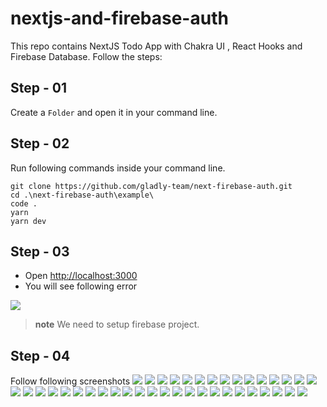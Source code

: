 # nextjs-and-firebase-auth
This repo contains NextJS Todo App with Chakra UI , React Hooks and Firebase Database.
Follow the steps:

## Step - 01
Create a `Folder` and open it in your command line.

## Step - 02
Run following commands inside your command line.
```
git clone https://github.com/gladly-team/next-firebase-auth.git
cd .\next-firebase-auth\example\
code .
yarn
yarn dev
```

## Step - 03
- Open [http://localhost:3000](http://localhost:3000/)
- You will see following error
<img src="https://github.com/aahmedfaraz/nextjs-and-firebase-auth/blob/main/assets/images/init-error.PNG" />

> __note__
We need to setup firebase project.

## Step - 04
Follow following screenshots
<img src="https://github.com/aahmedfaraz/nextjs-and-firebase-auth/blob/main/assets/images/firebase-1.PNG" />
<img src="https://github.com/aahmedfaraz/nextjs-and-firebase-auth/blob/main/assets/images/firebase-2.PNG" />
<img src="https://github.com/aahmedfaraz/nextjs-and-firebase-auth/blob/main/assets/images/firebase-3.PNG" />
<img src="https://github.com/aahmedfaraz/nextjs-and-firebase-auth/blob/main/assets/images/firebase-4.PNG" />
<img src="https://github.com/aahmedfaraz/nextjs-and-firebase-auth/blob/main/assets/images/firebase-5.PNG" />
<img src="https://github.com/aahmedfaraz/nextjs-and-firebase-auth/blob/main/assets/images/firebase-6.PNG" />
<img src="https://github.com/aahmedfaraz/nextjs-and-firebase-auth/blob/main/assets/images/firebase-7.PNG" />
<img src="https://github.com/aahmedfaraz/nextjs-and-firebase-auth/blob/main/assets/images/firebase-8.PNG" />
<img src="https://github.com/aahmedfaraz/nextjs-and-firebase-auth/blob/main/assets/images/firebase-9.PNG" />
<img src="https://github.com/aahmedfaraz/nextjs-and-firebase-auth/blob/main/assets/images/firebase-10.PNG" />
<img src="https://github.com/aahmedfaraz/nextjs-and-firebase-auth/blob/main/assets/images/firebase-11.PNG" />
<img src="https://github.com/aahmedfaraz/nextjs-and-firebase-auth/blob/main/assets/images/firebase-12.PNG" />
<img src="https://github.com/aahmedfaraz/nextjs-and-firebase-auth/blob/main/assets/images/firebase-13.PNG" />
<img src="https://github.com/aahmedfaraz/nextjs-and-firebase-auth/blob/main/assets/images/firebase-14.PNG" />
<img src="https://github.com/aahmedfaraz/nextjs-and-firebase-auth/blob/main/assets/images/firebase-15.PNG" />
<img src="https://github.com/aahmedfaraz/nextjs-and-firebase-auth/blob/main/assets/images/firebase-16.PNG" />
<img src="https://github.com/aahmedfaraz/nextjs-and-firebase-auth/blob/main/assets/images/firebase-17.PNG" />
<img src="https://github.com/aahmedfaraz/nextjs-and-firebase-auth/blob/main/assets/images/firebase-18.PNG" />
<img src="https://github.com/aahmedfaraz/nextjs-and-firebase-auth/blob/main/assets/images/firebase-19.PNG" />
<img src="https://github.com/aahmedfaraz/nextjs-and-firebase-auth/blob/main/assets/images/firebase-20.PNG" />
<img src="https://github.com/aahmedfaraz/nextjs-and-firebase-auth/blob/main/assets/images/firebase-21.PNG" />
<img src="https://github.com/aahmedfaraz/nextjs-and-firebase-auth/blob/main/assets/images/firebase-22.PNG" />
<img src="https://github.com/aahmedfaraz/nextjs-and-firebase-auth/blob/main/assets/images/firebase-23.PNG" />
<img src="https://github.com/aahmedfaraz/nextjs-and-firebase-auth/blob/main/assets/images/firebase-24.PNG" />
<img src="https://github.com/aahmedfaraz/nextjs-and-firebase-auth/blob/main/assets/images/firebase-25.PNG" />
<img src="https://github.com/aahmedfaraz/nextjs-and-firebase-auth/blob/main/assets/images/firebase-26.PNG" />
<img src="https://github.com/aahmedfaraz/nextjs-and-firebase-auth/blob/main/assets/images/firebase-27.PNG" />
<img src="https://github.com/aahmedfaraz/nextjs-and-firebase-auth/blob/main/assets/images/firebase-28.PNG" />
<img src="https://github.com/aahmedfaraz/nextjs-and-firebase-auth/blob/main/assets/images/firebase-29.PNG" />
<img src="https://github.com/aahmedfaraz/nextjs-and-firebase-auth/blob/main/assets/images/firebase-30.PNG" />
<img src="https://github.com/aahmedfaraz/nextjs-and-firebase-auth/blob/main/assets/images/firebase-31.PNG" />
<img src="https://github.com/aahmedfaraz/nextjs-and-firebase-auth/blob/main/assets/images/firebase-32.PNG" />
<img src="https://github.com/aahmedfaraz/nextjs-and-firebase-auth/blob/main/assets/images/firebase-33.PNG" />
<img src="https://github.com/aahmedfaraz/nextjs-and-firebase-auth/blob/main/assets/images/firebase-34.PNG" />
<img src="https://github.com/aahmedfaraz/nextjs-and-firebase-auth/blob/main/assets/images/firebase-35.PNG" />
<img src="https://github.com/aahmedfaraz/nextjs-and-firebase-auth/blob/main/assets/images/firebase-36.PNG" />
<img src="https://github.com/aahmedfaraz/nextjs-and-firebase-auth/blob/main/assets/images/firebase-37.PNG" />
<img src="https://github.com/aahmedfaraz/nextjs-and-firebase-auth/blob/main/assets/images/firebase-38.PNG" />
<img src="https://github.com/aahmedfaraz/nextjs-and-firebase-auth/blob/main/assets/images/firebase-39.PNG" />
